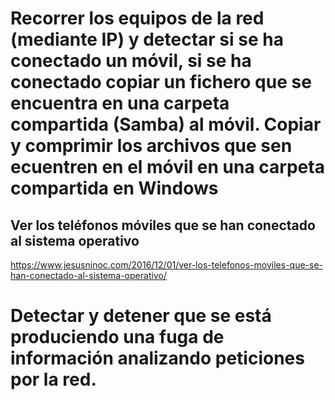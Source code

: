 # Recorrer los equipos de la red (mediante IP) y detectar si se ha conectado un móvil, si se ha conectado copiar un fichero que se encuentra en una carpeta compartida (Samba) al móvil. Copiar y comprimir los archivos que sen ecuentren en el móvil en una carpeta compartida en Windows

## Ver los teléfonos móviles que se han conectado al sistema operativo
https://www.jesusninoc.com/2016/12/01/ver-los-telefonos-moviles-que-se-han-conectado-al-sistema-operativo/

# Detectar y detener que se está produciendo una fuga de información analizando peticiones por la red.
